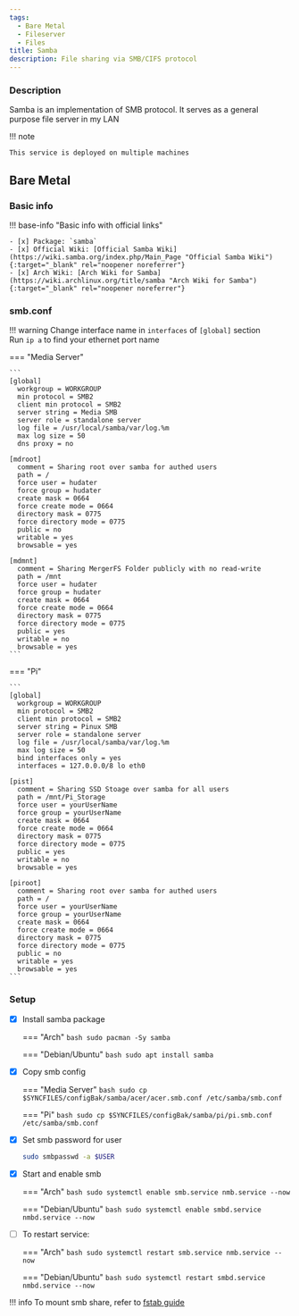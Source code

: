 ```yaml
---
tags:
  - Bare Metal
  - Fileserver
  - Files
title: Samba
description: File sharing via SMB/CIFS protocol
---
```

### Description

Samba is an implementation of SMB protocol. It serves as a general purpose file server in my LAN

!!! note

    This service is deployed on multiple machines

## Bare Metal

### Basic info

!!! base-info "Basic info with official links"

    - [x] Package: `samba`
    - [x] Official Wiki: [Official Samba Wiki](https://wiki.samba.org/index.php/Main_Page "Official Samba Wiki"){:target="_blank" rel="noopener noreferrer"}
    - [x] Arch Wiki: [Arch Wiki for Samba](https://wiki.archlinux.org/title/samba "Arch Wiki for Samba"){:target="_blank" rel="noopener noreferrer"}

### smb.conf

!!! warning
    Change interface name in `interfaces` of `[global]` section  
    Run `ip a` to find your ethernet port name

=== "Media Server"

    ```
    [global]
      workgroup = WORKGROUP
      min protocol = SMB2
      client min protocol = SMB2
      server string = Media SMB
      server role = standalone server
      log file = /usr/local/samba/var/log.%m
      max log size = 50
      dns proxy = no

    [mdroot]
      comment = Sharing root over samba for authed users
      path = /
      force user = hudater
      force group = hudater
      create mask = 0664
      force create mode = 0664
      directory mask = 0775
      force directory mode = 0775
      public = no
      writable = yes
      browsable = yes

    [mdmnt]
      comment = Sharing MergerFS Folder publicly with no read-write
      path = /mnt
      force user = hudater
      force group = hudater
      create mask = 0664
      force create mode = 0664
      directory mask = 0775
      force directory mode = 0775
      public = yes
      writable = no
      browsable = yes
    ```

=== "Pi"

    ```
    [global]
      workgroup = WORKGROUP
      min protocol = SMB2
      client min protocol = SMB2
      server string = Pinux SMB
      server role = standalone server
      log file = /usr/local/samba/var/log.%m
      max log size = 50
      bind interfaces only = yes
      interfaces = 127.0.0.0/8 lo eth0

    [pist]
      comment = Sharing SSD Stoage over samba for all users
      path = /mnt/Pi_Storage
      force user = yourUserName
      force group = yourUserName
      create mask = 0664
      force create mode = 0664
      directory mask = 0775
      force directory mode = 0775
      public = yes
      writable = no
      browsable = yes

    [piroot]
      comment = Sharing root over samba for authed users
      path = /
      force user = yourUserName
      force group = yourUserName
      create mask = 0664
      force create mode = 0664
      directory mask = 0775
      force directory mode = 0775
      public = no
      writable = yes
      browsable = yes
    ```

### Setup

- [x] Install samba package

    === "Arch"
        ```bash
        sudo pacman -Sy samba
        ```

    === "Debian/Ubuntu"
        ```bash
        sudo apt install samba
        ```

- [x] Copy smb config

    === "Media Server"
        ```bash
        sudo cp $SYNCFILES/configBak/samba/acer/acer.smb.conf /etc/samba/smb.conf
        ```

    === "Pi"
        ```bash
        sudo cp $SYNCFILES/configBak/samba/pi/pi.smb.conf /etc/samba/smb.conf
        ```

- [x] Set smb password for user
    ```bash
    sudo smbpasswd -a $USER
    ```

- [x] Start and enable smb

    === "Arch"
        ```bash
        sudo systemctl enable smb.service nmb.service --now
        ```

    === "Debian/Ubuntu"
        ```bash
        sudo systemctl enable smbd.service nmbd.service --now
        ```

- [ ] To restart service:

    === "Arch"
        ```bash
        sudo systemctl restart smb.service nmb.service --now
        ```

    === "Debian/Ubuntu"
        ```bash
        sudo systemctl restart smbd.service nmbd.service --now
        ```

!!! info
    To mount smb share, refer to [fstab guide](/linux/desktop/#fstab)